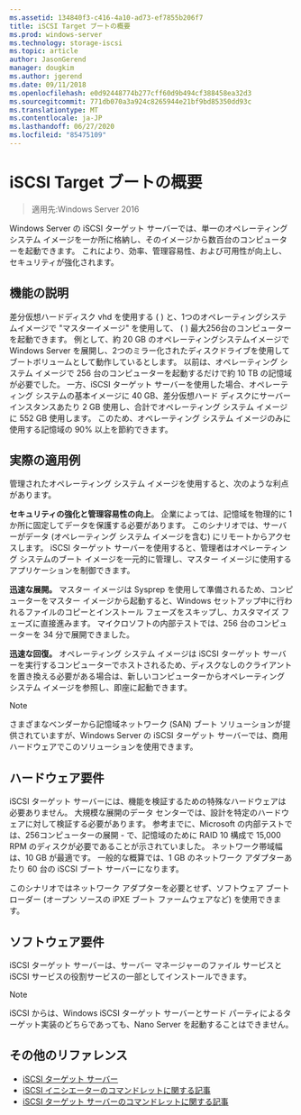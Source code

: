 ```yaml
---
ms.assetid: 134840f3-c416-4a10-ad73-ef7855b206f7
title: iSCSI Target ブートの概要
ms.prod: windows-server
ms.technology: storage-iscsi
ms.topic: article
author: JasonGerend
manager: dougkim
ms.author: jgerend
ms.date: 09/11/2018
ms.openlocfilehash: e0d92448774b277cff60d9b494cf388458ea32d3
ms.sourcegitcommit: 771db070a3a924c8265944e21bf9bd85350dd93c
ms.translationtype: MT
ms.contentlocale: ja-JP
ms.lasthandoff: 06/27/2020
ms.locfileid: "85475109"
---
```

# <a name="iscsi-target-boot-overview"></a>iSCSI Target ブートの概要

> 適用先:Windows Server 2016

Windows Server の iSCSI ターゲット サーバーでは、単一のオペレーティング システム イメージを一か所に格納し、そのイメージから数百台のコンピューターを起動できます。 これにより、効率、管理容易性、および可用性が向上し、セキュリティが強化されます。

## <a name="feature-description"></a><a name="BKMK_OVER"></a>機能の説明
差分仮想ハードディスク vhd を使用する \( \) と、1つのオペレーティングシステムイメージで "マスターイメージ" を使用して、 \( \) 最大256台のコンピューターを起動できます。 例として、約 20 GB のオペレーティングシステムイメージで Windows Server を展開し、2つのミラー化されたディスクドライブを使用してブートボリュームとして動作しているとします。 以前は、オペレーティング システム イメージで 256 台のコンピューターを起動するだけで約 10 TB の記憶域が必要でした。 一方、iSCSI ターゲット サーバーを使用した場合、オペレーティング システムの基本イメージに 40 GB、差分仮想ハード ディスクにサーバー インスタンスあたり 2 GB 使用し、合計でオペレーティング システム イメージに 552 GB 使用します。 このため、オペレーティング システム イメージのみに使用する記憶域の 90% 以上を節約できます。

## <a name="practical-applications"></a><a name="BKMK_APP"></a>実際の適用例
管理されたオペレーティング システム イメージを使用すると、次のような利点があります。

**セキュリティの強化と管理容易性の向上**。 企業によっては、記憶域を物理的に 1 か所に固定してデータを保護する必要があります。 このシナリオでは、サーバーがデータ (オペレーティング システム イメージを含む) にリモートからアクセスします。 iSCSI ターゲット サーバーを使用すると、管理者はオペレーティング システムのブート イメージを一元的に管理し、マスター イメージに使用するアプリケーションを制御できます。

**迅速な展開。** マスター イメージは Sysprep を使用して準備されるため、コンピューターをマスター イメージから起動すると、Windows セットアップ中に行われるファイルのコピーとインストール フェーズをスキップし、カスタマイズ フェーズに直接進みます。 マイクロソフトの内部テストでは、256 台のコンピューターを 34 分で展開できました。

**迅速な回復。** オペレーティング システム イメージは iSCSI ターゲット サーバーを実行するコンピューターでホストされるため、ディスクなしのクライアントを置き換える必要がある場合は、新しいコンピューターからオペレーティング システム イメージを参照し、即座に起動できます。

> [!NOTE]
> さまざまなベンダーから記憶域ネットワーク \(SAN\) ブート ソリューションが提供されていますが、Windows Server の iSCSI ターゲット サーバーでは、商用ハードウェアでこのソリューションを使用できます。

## <a name="hardware-requirements"></a><a name="BKMK_HARD"></a>ハードウェア要件
iSCSI ターゲット サーバーには、機能を検証するための特殊なハードウェアは必要ありません。 大規模な展開のデータ センターでは、設計を特定のハードウェアに対して検証する必要があります。 参考までに、Microsoft の内部テストでは、256コンピューターの展開 \- で、記憶域のために RAID 10 構成で 15,000 RPM のディスクが必要であることが示されていました。 ネットワーク帯域幅は、10 GB が最適です。 一般的な概算では、1 GB のネットワーク アダプターあたり 60 台の iSCSI ブート サーバーになります。

このシナリオではネットワーク アダプターを必要とせず、ソフトウェア ブート ローダー \(オープン ソースの iPXE ブート ファームウェアなど\) を使用できます。

## <a name="software-requirements"></a><a name="BKMK_SOFT"></a>ソフトウェア要件
iSCSI ターゲット サーバーは、サーバー マネージャーのファイル サービスと iSCSI サービスの役割サービスの一部としてインストールできます。

> [!NOTE]
> iSCSI からは、Windows iSCSI ターゲット サーバーとサード パーティによるターゲット実装のどちらであっても、Nano Server を起動することはできません。

## <a name="additional-references"></a>その他のリファレンス
* [iSCSI ターゲット サーバー](https://technet.microsoft.com/library/hh848272(v=ws.11).aspx)
* [iSCSI イニシエーターのコマンドレットに関する記事](https://technet.microsoft.com/library/hh826099(v=wps.640).aspx)
* [iSCSI ターゲット サーバーのコマンドレットに関する記事](https://technet.microsoft.com/library/jj612803(v=wps.630).aspx)